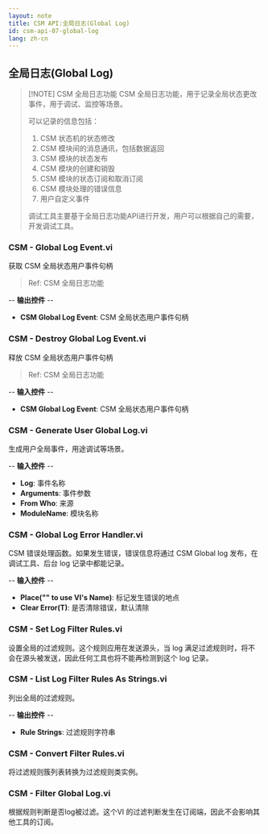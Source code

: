 ```yaml
---
layout: note
title: CSM API:全局日志(Global Log)
id: csm-api-07-global-log
lang: zh-cn
---
```


## 全局日志(Global Log)

> [!NOTE] CSM 全局日志功能
> CSM 全局日志功能，用于记录全局状态更改事件，用于调试、监控等场景。
>
> 可以记录的信息包括：
> 1. CSM 状态机的状态修改
> 2. CSM 模块间的消息通讯，包括数据返回
> 3. CSM 模块的状态发布
> 4. CSM 模块的创建和销毁
> 5. CSM 模块的状态订阅和取消订阅
> 6. CSM 模块处理的错误信息
> 7. 用户自定义事件
>
> 调试工具主要基于全局日志功能API进行开发，用户可以根据自己的需要，开发调试工具。

### CSM - Global Log Event.vi

获取 CSM 全局状态用户事件句柄

> Ref: CSM 全局日志功能

-- <b>输出控件</b> --
- <b>CSM Global Log Event</b>: CSM 全局状态用户事件句柄

### CSM - Destroy Global Log Event.vi

释放 CSM 全局状态用户事件句柄

> Ref: CSM 全局日志功能

-- <b>输入控件</b> --
- <b>CSM Global Log Event</b>: CSM 全局状态用户事件句柄

### CSM - Generate User Global Log.vi

生成用户全局事件，用途调试等场景。

-- <b>输入控件</b> --
- <b>Log</b>: 事件名称
- <b>Arguments</b>: 事件参数
- <b>From Who</b>: 来源
- <b>ModuleName</b>: 模块名称

### CSM - Global Log Error Handler.vi

CSM 错误处理函数。如果发生错误，错误信息将通过 CSM Global log 发布，在调试工具、后台 log 记录中都能记录。

-- <b>输入控件</b> --
- <b>Place("" to use VI's Name)</b>: 标记发生错误的地点
- <b>Clear Error(T)</b>: 是否清除错误，默认清除

### CSM - Set Log Filter Rules.vi

设置全局的过滤规则。这个规则应用在发送源头，当 log 满足过滤规则时，将不会在源头被发送，因此任何工具也将不能再检测到这个 log 记录。

### CSM - List Log Filter Rules As Strings.vi

列出全局的过滤规则。

-- <b>输出控件</b> --
- <b>Rule Strings</b>: 过滤规则字符串

### CSM - Convert Filter Rules.vi

将过滤规则簇列表转换为过滤规则类实例。

### CSM - Filter Global Log.vi

根据规则判断是否log被过滤。这个VI 的过滤判断发生在订阅端，因此不会影响其他工具的订阅。
